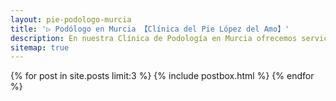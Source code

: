 ```yaml
---
layout: pie-podologo-murcia
title: '▷ Podólogo en Murcia 【Clínica del Pie López del Amo】'
description: En nuestra Clínica de Podología en Murcia ofrecemos servicios de ✅ prevención, diagnóstico y tratamiento ✅ de sus problemas. Llámenos sin compromiso.
sitemap: true
---
```

<div class="blog-grid-container">
    {% for post in site.posts limit:3 %}
        {% include postbox.html %}
    {% endfor %}
</div>